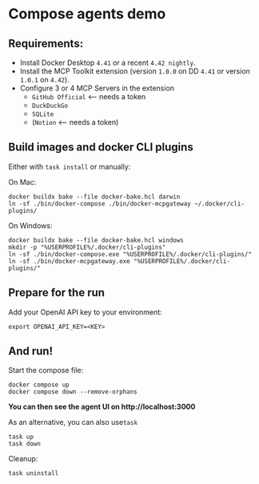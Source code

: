 # Compose agents demo

## Requirements:

+ Install Docker Desktop `4.41` or a recent `4.42 nightly`.
+ Install the MCP Toolkit extension (version `1.0.0` on DD `4.41` or version `1.0.1` on `4.42`).
+ Configure 3 or 4 MCP Servers in the extension
  + `GitHub Official` <-- needs a token
  + `DuckDuckGo`
  + `SQLite`
  + (`Notion` <-- needs a token)

## Build images and docker CLI plugins

Either with `task install` or manually:

On Mac:

```console
docker buildx bake --file docker-bake.hcl darwin
ln -sf ./bin/docker-compose ./bin/docker-mcpgateway ~/.docker/cli-plugins/
```

On Windows:

```console
docker buildx bake --file docker-bake.hcl windows
mkdir -p "%USERPROFILE%/.docker/cli-plugins"
ln -sf ./bin/docker-compose.exe "%USERPROFILE%/.docker/cli-plugins/"
ln -sf ./bin/docker-mcpgateway.exe "%USERPROFILE%/.docker/cli-plugins/"
```

## Prepare for the run

Add your OpenAI API key to your environment:

```console
export OPENAI_API_KEY=<KEY>
```

## And run!

Start the compose file:

```console
docker compose up
docker compose down --remove-orphans
```

**You can then see the agent UI on http://localhost:3000**

As an alternative, you can also use`task`

```console
task up
task down
```

Cleanup:

```console
task uninstall
```
